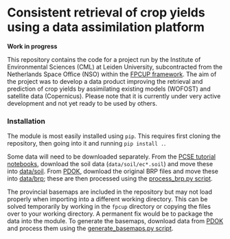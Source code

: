 # Consistent retrieval of crop yields using a data assimilation platform
**Work in progress**

This repository contains the code for a project run by the Institute of Environmental Sciences (CML) at Leiden University, subcontracted from the Netherlands Space Office (NSO) within the [FPCUP framework](https://www.copernicus-user-uptake.eu/).
The aim of the project was to develop a data product improving the retrieval and prediction of crop yields by assimilating existing models (WOFOST) and satellite data (Copernicus).
Please note that it is currently under very active development and not yet ready to be used by others.

### Installation
The module is most easily installed using `pip`.
This requires first cloning the repository, then going into it and running `pip install .`.

Some data will need to be downloaded separately.
From the [PCSE tutorial notebooks](https://github.com/ajwdewit/pcse_notebooks), download the soil data (`data/soil/ec*.soil`) and move these into [data/soil](data/soil).
From [PDOK](https://service.pdok.nl/rvo/brpgewaspercelen/atom/v1_0/basisregistratie_gewaspercelen_brp.xml), download the original BRP files and move these into [data/brp](data/brp); these are then processed using the [process_brp.py script](process_brp.py).

The provincial basemaps are included in the repository but may not load properly when importing into a different working directory.
This can be solved temporarily by working in the `fpcup` directory or copying the files over to your working directory.
A permanent fix would be to package the data into the module.
To generate the basemaps, download data from [PDOK](https://service.pdok.nl/brt/topnl/atom/top10nl.xml) and process them using the [generate_basemaps.py script](generate_basemaps.py).
